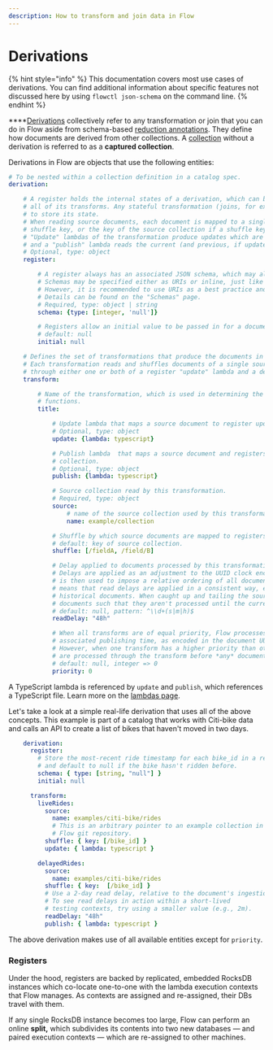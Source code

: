 ```yaml
---
description: How to transform and join data in Flow
---
```


# Derivations

{% hint style="info" %}
This documentation covers most use cases of derivations. You can find additional information about specific features not discussed here by using `flowctl json-schema` on the command line.
{% endhint %}

****[Derivations](../../../concepts/catalog-entities/derivations/) collectively refer to any transformation or join that you can do in Flow aside from schema-based [reduction annotations](../../reduction-strategies/). They define how documents are derived from other collections. A [collection](../collections.md) without a derivation is referred to as a **captured collection**. &#x20;

Derivations in Flow are objects that use the following entities:

```yaml
# To be nested within a collection definition in a catalog spec.
derivation:

    # A register holds the internal states of a derivation, which can be read and updated by
    # all of its transforms. Any stateful transformation (joins, for example) must use a register
    # to store its state.
    # When reading source documents, each document is mapped to a single register using the
    # shuffle key, or the key of the source collection if a shuffle key is not explicitly defined.
    # "Update" lambdas of the transformation produce updates which are reduced into the register,
    # and a "publish" lambda reads the current (and previous, if updated) register value.
    # Optional, type: object
    register:

        # A register always has an associated JSON schema, which may also use reduction annotations.
        # Schemas may be specified either as URIs or inline, just like for collection schemas.
        # However, it is recommended to use URIs as a best practice and store schemas seperately.
        # Details can be found on the "Schemas" page.
        # Required, type: object | string
        schema: {type: [integer, 'null']}

        # Registers allow an initial value to be passed in for a document that has never been updated.
        # default: null
        initial: null

    # Defines the set of transformations that produce the documents in this collection.
    # Each transformation reads and shuffles documents of a single source collection, and processes each document
    # through either one or both of a register "update" lambda and a derived document "publish" lambda.
    transform:

        # Name of the transformation, which is used in determining the name of associated typescript
        # functions.
        title:

            # Update lambda that maps a source document to register updates.
            # Optional, type: object
            update: {lambda: typescript}

            # Publish lambda  that maps a source document and registers into derived documents of the
            # collection.
            # Optional, type: object
            publish: {lambda: typescript}

            # Source collection read by this transformation.
            # Required, type: object
            source:
                # name of the source collection used by this transformation.
                name: example/collection

            # Shuffle by which source documents are mapped to registers.  Composite key of JSON pointers.
            # default: key of source collection.
            shuffle: [/fieldA, /field/B]

            # Delay applied to documents processed by this transformation.
            # Delays are applied as an adjustment to the UUID clock encoded within each document, which
            # is then used to impose a relative ordering of all documents read by this derivation. This
            # means that read delays are applied in a consistent way, even when back-filling over
            # historical documents. When caught up and tailing the source collection, delays also "gate"
            # documents such that they aren't processed until the current wall-time reflects the delay.
            # default: null, pattern: ^\\d+(s|m|h)$
            readDelay: "48h"

            # When all transforms are of equal priority, Flow processes documents according to their
            # associated publishing time, as encoded in the document UUID.
            # However, when one transform has a higher priority than others, then *all* ready documents
            # are processed through the transform before *any* documents of other transforms are processed.
            # default: null, integer => 0
            priority: 0
```

A TypeScript lambda is referenced by `update` and `publish`, which references a TypeScript file. Learn more on the [lambdas page](lambdas.md).

Let's take a look at a simple real-life derivation that uses all of the above concepts. This example is part of a catalog that works with Citi-bike data and calls an API to create a list of bikes that haven't moved in two days.

```yaml
    derivation:
      register:
        # Store the most-recent ride timestamp for each bike_id in a register,
        # and default to null if the bike hasn't ridden before.
        schema: { type: [string, "null"] }
        initial: null

      transform:
        liveRides:
          source:
            name: examples/citi-bike/rides
            # This is an arbitrary pointer to an example collection in our
            # Flow git repository.
          shuffle: { key: [/bike_id] }
          update: { lambda: typescript }

        delayedRides:
          source:
            name: examples/citi-bike/rides
          shuffle: { key:  [/bike_id] }
          # Use a 2-day read delay, relative to the document's ingestion.
          # To see read delays in action within a short-lived
          # testing contexts, try using a smaller value (e.g., 2m).
          readDelay: "48h"
          publish: { lambda: typescript }
```

The above derivation makes use of all available entities except for `priority`. &#x20;

### Registers

Under the hood, registers are backed by replicated, embedded RocksDB instances which co-locate one-to-one with the lambda execution contexts that Flow manages. As contexts are assigned and re-assigned, their DBs travel with them.

If any single RocksDB instance becomes too large, Flow can perform an online **split,** which subdivides its contents into two new databases — and paired execution contexts — which are re-assigned to other machines.
